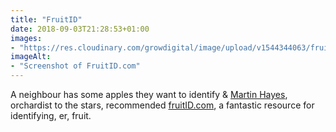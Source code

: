 ```yaml
---
title: "FruitID"
date: 2018-09-03T21:28:53+01:00
images: 
- "https://res.cloudinary.com/growdigital/image/upload/v1544344063/fruitid-44405524872.png"
imageAlt: 
- "Screenshot of FruitID.com"
---
```


A neighbour has some apples they want to identify & [Martin Hayes](https://www.theapplemancan.uk), orchardist to the stars, recommended [fruitID.com](http://www.fruitid.com/#main), a fantastic resource for identifying, er, fruit.
